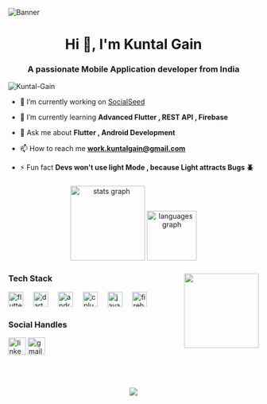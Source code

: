 
![Banner](https://github.com/Kuntal-Gain/Kuntal-Gain/assets/166943482/2b62f393-c152-44af-b76d-9e9072d1f56b)


<h1 align="center">Hi 👋, I'm Kuntal Gain </h1>
<h3 align="center">A passionate Mobile Application developer from India</h3>

<p align="left"> <img src="https://komarev.com/ghpvc/?username=Kuntal-Gain&label=Profile%20views&color=0e75b6&style=flat" alt="Kuntal-Gain" /> </p>


- 🔭 I’m currently working on [SocialSeed](https://github.com/Kuntal-Gain/Socialseed)

- 🌱 I’m currently learning **Advanced Flutter , REST API , Firebase**



- 💬 Ask me about **Flutter , Android Development**

- 📫 How to reach me **work.kuntalgain@gmail.com**

- ⚡ Fun fact **Devs won't use light Mode , because Light attracts Bugs 🪲**


###

<div align="center">
  <img src="https://github-readme-stats.vercel.app/api?username=Kuntal-Gain&hide_title=false&hide_rank=false&show_icons=true&include_all_commits=true&count_private=true&disable_animations=false&theme=dracula&locale=en&hide_border=false" height="150" alt="stats graph"  />
  <img src="https://github-readme-stats.vercel.app/api/top-langs?username=Kuntal-Gain&locale=en&hide_title=false&layout=compact&card_width=160&langs_count=5&theme=dracula&hide_border=false" height="100" alt="languages graph"  />
</div>

###

<img align="right" height="150" src="https://i.imgflip.com/65efzo.gif"  />

### Tech Stack

<div align="left">
  <img src="https://cdn.jsdelivr.net/gh/devicons/devicon/icons/flutter/flutter-original.svg" height="30" alt="flutter logo"  />
  <img width="12" />
  <img src="https://cdn.jsdelivr.net/gh/devicons/devicon/icons/dart/dart-original.svg" height="30" alt="dart logo"  />
  <img width="12" />
  <img src="https://cdn.jsdelivr.net/gh/devicons/devicon/icons/android/android-original.svg" height="30" alt="android logo"  />
  <img width="12" />
  <img src="https://cdn.jsdelivr.net/gh/devicons/devicon/icons/cplusplus/cplusplus-original.svg" height="30" alt="cplusplus logo"  />
  <img width="12" />
  <img src="https://cdn.jsdelivr.net/gh/devicons/devicon/icons/java/java-original.svg" height="30" alt="java logo"  />
  <img width="12" />
  <img src="https://cdn.jsdelivr.net/gh/devicons/devicon/icons/firebase/firebase-plain.svg" height="30" alt="firebase logo"  />
</div>

### Social Handles

<div align="left">
  <img src="https://img.shields.io/static/v1?message=LinkedIn&logo=linkedin&label=&color=0077B5&logoColor=white&labelColor=&style=for-the-badge" height="35" alt="linkedin logo"  />
  <img src="https://img.shields.io/static/v1?message=Gmail&logo=gmail&label=&color=D14836&logoColor=white&labelColor=&style=for-the-badge" height="35" alt="gmail logo"  />
</div>

###

<br clear="both">


###

<div align="center">
  <img src="https://profile-counter.glitch.me/Kuntal-Gain/count.svg?"  />
</div>

###
